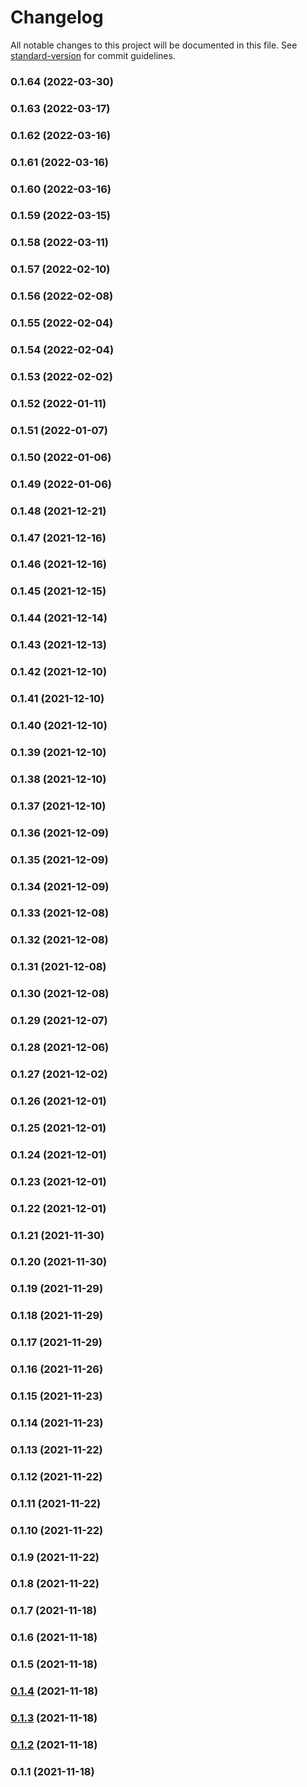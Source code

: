 # Changelog

All notable changes to this project will be documented in this file. See [standard-version](https://github.com/conventional-changelog/standard-version) for commit guidelines.

### 0.1.64 (2022-03-30)

### 0.1.63 (2022-03-17)

### 0.1.62 (2022-03-16)

### 0.1.61 (2022-03-16)

### 0.1.60 (2022-03-16)

### 0.1.59 (2022-03-15)

### 0.1.58 (2022-03-11)

### 0.1.57 (2022-02-10)

### 0.1.56 (2022-02-08)

### 0.1.55 (2022-02-04)

### 0.1.54 (2022-02-04)

### 0.1.53 (2022-02-02)

### 0.1.52 (2022-01-11)

### 0.1.51 (2022-01-07)

### 0.1.50 (2022-01-06)

### 0.1.49 (2022-01-06)

### 0.1.48 (2021-12-21)

### 0.1.47 (2021-12-16)

### 0.1.46 (2021-12-16)

### 0.1.45 (2021-12-15)

### 0.1.44 (2021-12-14)

### 0.1.43 (2021-12-13)

### 0.1.42 (2021-12-10)

### 0.1.41 (2021-12-10)

### 0.1.40 (2021-12-10)

### 0.1.39 (2021-12-10)

### 0.1.38 (2021-12-10)

### 0.1.37 (2021-12-10)

### 0.1.36 (2021-12-09)

### 0.1.35 (2021-12-09)

### 0.1.34 (2021-12-09)

### 0.1.33 (2021-12-08)

### 0.1.32 (2021-12-08)

### 0.1.31 (2021-12-08)

### 0.1.30 (2021-12-08)

### 0.1.29 (2021-12-07)

### 0.1.28 (2021-12-06)

### 0.1.27 (2021-12-02)

### 0.1.26 (2021-12-01)

### 0.1.25 (2021-12-01)

### 0.1.24 (2021-12-01)

### 0.1.23 (2021-12-01)

### 0.1.22 (2021-12-01)

### 0.1.21 (2021-11-30)

### 0.1.20 (2021-11-30)

### 0.1.19 (2021-11-29)

### 0.1.18 (2021-11-29)

### 0.1.17 (2021-11-29)

### 0.1.16 (2021-11-26)

### 0.1.15 (2021-11-23)

### 0.1.14 (2021-11-23)

### 0.1.13 (2021-11-22)

### 0.1.12 (2021-11-22)

### 0.1.11 (2021-11-22)

### 0.1.10 (2021-11-22)

### 0.1.9 (2021-11-22)

### 0.1.8 (2021-11-22)

### 0.1.7 (2021-11-18)

### 0.1.6 (2021-11-18)

### 0.1.5 (2021-11-18)

### [0.1.4](https://github.com/wallfair-organization/trading-engine/compare/v0.1.3...v0.1.4) (2021-11-18)

### [0.1.3](https://github.com/wallfair-organization/trading-engine/compare/v0.1.2...v0.1.3) (2021-11-18)

### [0.1.2](https://github.com/wallfair-organization/trading-engine/compare/v0.1.1...v0.1.2) (2021-11-18)

### 0.1.1 (2021-11-18)
